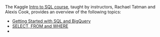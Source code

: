 The Kaggle [Intro to SQL course](https://www.kaggle.com/learn/intro-to-sql), taught by instructors, Rachael Tatman and Alexis Cook, provides an overview of the following topics:

* [Getting Started with SQL and BigQuery](https://github.com/zbraiterman/kaggle-course-notebooks/blob/main/intro-to-sql/exercise-getting-started-with-sql-and-bigquery.ipynb)
* [SELECT, FROM and WHERE](https://github.com/zbraiterman/kaggle-course-notebooks/blob/main/intro-to-sql/exercise-select-from-where.ipynb)
* 
